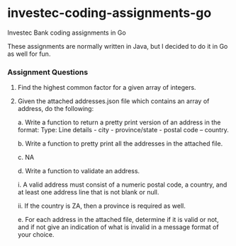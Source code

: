 # investec-coding-assignments-go
Investec Bank coding assignments in Go

These assignments are normally written in Java, but I decided to do it in Go as well for fun. 

### Assignment Questions

1. Find the highest common factor for a given array of integers.


2. Given the attached addresses.json file which contains an array of address, do the following:

    a. Write a function to return a pretty print version of an address in the format: Type: Line details - city - province/state - postal code – country.

    b. Write a function to pretty print all the addresses in the attached file.

    c. NA

    d. Write a function to validate an address.

    i.  A valid address must consist of a numeric postal code, a country, and at least one address line that is not blank or null.

    ii. If the country is ZA, then a province is required as well.

    e. For each address in the attached file, determine if it is valid or not, and if not give an indication of what is invalid in a message format of your choice.

